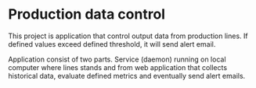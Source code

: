 # Production data control

This project is application that control output data from production lines. If defined values exceed defined threshold, it will send alert email.

Application consist of two parts. Service (daemon) running on local computer where lines stands and from web application that collects historical data, evaluate defined metrics and eventually send alert emails.